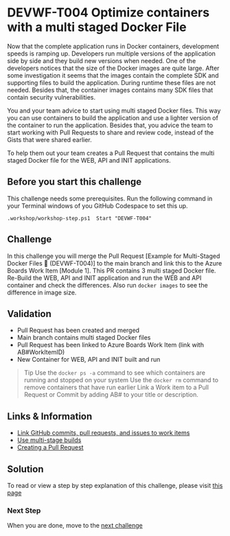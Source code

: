 # DEVWF-T004 Optimize containers with a multi staged Docker File
Now that the complete application runs in Docker containers, development speeds is ramping up. Developers run multiple versions of the application side by side and they build new versions when needed. One of the developers notices that the size of the Docker images are quite large. After some investigation it seems that the images contain the complete SDK and supporting files to build the application. During runtime these files are not needed. Besides that, the container images contains many SDK files that contain security vulnerabilities. 

You and your team advice to start using multi staged Docker files. This way you can use containers to build the application and use a lighter version of the container to run the application. Besides that, you advice the team to start working with Pull Requests to share and review code, instead of the Gists that were shared earlier.

To help them out your team creates a Pull Request that contains the multi staged Docker file for the WEB, API and INIT applications.

## Before you start this challenge
This challenge needs some prerequisites. Run the following command in your Terminal windows of you GitHub Codespace to set this up.
```
.workshop/workshop-step.ps1  Start "DEVWF-T004"
```

## Challenge
In this challenge you will merge the Pull Request [Example for Multi-Staged Docker Files :whale: (DEVWF-T004)] to the main branch and link this to the Azure Boards Work Item [Module 1]. This PR contains 3 multi staged Docker file. Re-Build the WEB, API and INIT application and run the WEB and API container and check the differences. Also run `docker images` to see the difference in image size.

## Validation
* Pull Request has been created and merged
* Main branch contains multi staged Docker files
* Pull Request has been linked to Azure Boards Work Item (link with AB#WorkItemID)
* New Container for WEB, API and INIT built and run

> Tip
> Use the `docker ps -a` command to see which containers are running and stopped on your system
> Use the `docker rm` command to remove containers that have run earlier
> Link a Work item to a Pull Request or Commit by adding AB#<workitemid> to your title or description.

## Links & Information
* [Link GitHub commits, pull requests, and issues to work items](https://docs.microsoft.com/en-us/azure/devops/boards/github/link-to-from-github?view=azure-devops)
* [Use multi-stage builds](https://docs.docker.com/develop/develop-images/multistage-build/)
* [Creating a Pull Request](https://docs.github.com/en/github/collaborating-with-issues-and-pull-requests/creating-a-pull-request)

## Solution
To read or view a step by step explanation of this challenge, please visit [this page]()

### Next Step
When you are done, move to the [next challenge](DEVWF-T005.md)
